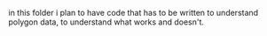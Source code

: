 in this folder i plan to have code that has to be written to understand polygon data, to understand what works and doesn't.

